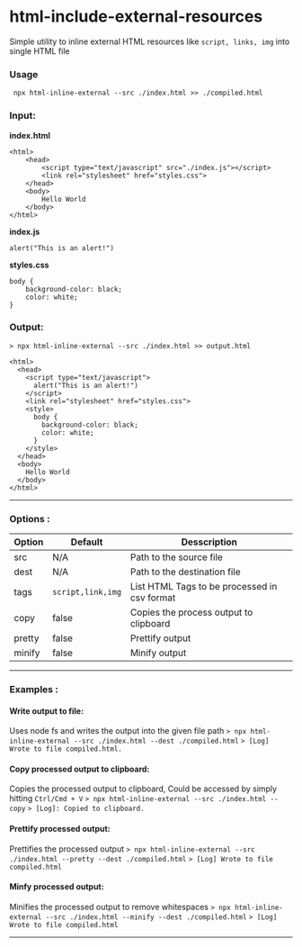 # html-include-external-resources
Simple utility to inline external HTML resources like `script, links, img` into single HTML file

### Usage
``` npx html-inline-external --src ./index.html >> ./compiled.html```


### Input:
**index.html**
```
<html>
    <head>
        <script type="text/javascript" src="./index.js"></script>
        <link rel="stylesheet" href="styles.css">
    </head>
    <body>
        Hello World
    </body>
</html>

```

**index.js**
```
alert("This is an alert!")
```

**styles.css**
```
body {
    background-color: black;
    color: white;
}
```

### Output:
```> npx html-inline-external --src ./index.html >> output.html ```
```
<html>
  <head>
    <script type="text/javascript">
      alert("This is an alert!")
    </script>
    <link rel="stylesheet" href="styles.css">
    <style>
      body {
        background-color: black;
        color: white;
      }
    </style>
  </head>
  <body>
    Hello World
  </body>
</html>
```
---

### Options : 
| Option | Default | Desscription |
| --- | --- | --- |
| src | N/A | Path to the source file |
| dest | N/A | Path to the destination file |
| tags | `script,link,img` | List HTML Tags to be processed in csv format |
| copy | false | Copies the process output to clipboard |
| pretty | false | Prettify output |
| minify | false | Minify output |

---

### Examples : 
#### Write output to file:
Uses node fs and writes the output into the given file path
```> npx html-inline-external --src ./index.html --dest ./compiled.html```
```> [Log] Wrote to file compiled.html.```

#### Copy processed output to clipboard:
Copies the processed output to clipboard, Could be accessed by simply hitting `Ctrl/Cmd + V`
```> npx html-inline-external --src ./index.html --copy```
```> [Log]: Copied to clipboard.```

#### Prettify processed output:
Prettifies the processed output
```> npx html-inline-external --src ./index.html --pretty --dest ./compiled.html```
```> [Log] Wrote to file compiled.html```

#### Minfy processed output:
Minifies the processed output to remove whitespaces
```> npx html-inline-external --src ./index.html --minify --dest ./compiled.html```
```> [Log] Wrote to file compiled.html```

---
